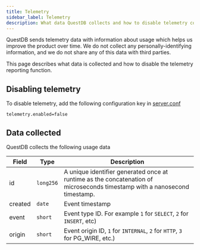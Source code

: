 ```yaml
---
title: Telemetry
sidebar_label: Telemetry
description: What data QuestDB collects and how to disable telemetry collection.
---
```


QuestDB sends telemetry data with information about usage which helps us improve
the product over time. We do not collect any personally-identifying information,
and we do not share any of this data with third parties.

This page describes what data is collected and how to disable the telemetry
reporting function.

## Disabling telemetry

To disable telemetry, add the following configuration key in
[server.conf](server.md)

```shell title="Disabling telemetry"
telemetry.enabled=false
```

## Data collected

QuestDB collects the following usage data

| Field   | Type      | Description                                                                                                               |
| ------- | --------- | ------------------------------------------------------------------------------------------------------------------------- |
| id      | `long256` | A unique identifier generated once at runtime as the concatenation of microseconds timestamp with a nanosecond timestamp. |
| created | `date`    | Event timestamp                                                                                                           |
| event   | `short`   | Event type ID. For example `1` for `SELECT`, `2` for `INSERT`, etc)                                                       |
| origin  | `short`   | Event origin ID, `1` for `INTERNAL`, `2` for `HTTP`, `3` for PG_WIRE, etc.)                                               |
